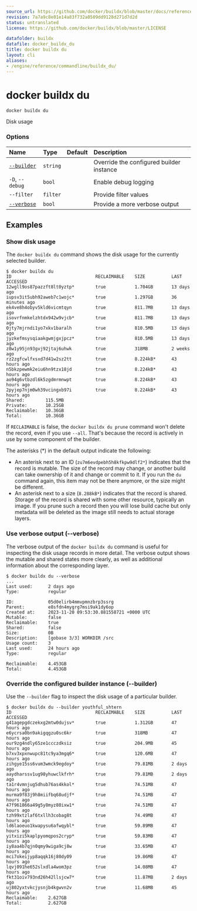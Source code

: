 ```yaml
---
source_url: https://github.com/docker/buildx/blob/master/docs/reference/buildx_du.md
revision: 7a7a9c8e01e14a83f732a0509dd9128d271d7d2d
status: untranslated
license: https://github.com/docker/buildx/blob/master/LICENSE

datafolder: buildx
datafile: docker_buildx_du
title: docker buildx du
layout: cli
aliases:
- /engine/reference/commandline/buildx_du/
---
```


# docker buildx du

```text
docker buildx du
```

Disk usage

### Options

| Name                    | Type     | Default | Description                              |
|:------------------------|:---------|:--------|:-----------------------------------------|
| [`--builder`](#builder) | `string` |         | Override the configured builder instance |
| `-D`, `--debug`         | `bool`   |         | Enable debug logging                     |
| `--filter`              | `filter` |         | Provide filter values                    |
| [`--verbose`](#verbose) | `bool`   |         | Provide a more verbose output            |

## Examples

### Show disk usage

The `docker buildx du` command shows the disk usage for the currently selected
builder.

```console
$ docker buildx du
ID                                RECLAIMABLE    SIZE          LAST ACCESSED
12wgll9os87pazzft8lt0yztp*        true           1.704GB       13 days ago
iupsv3it5ubh92aweb7c1wojc*        true           1.297GB       36 minutes ago
ek4ve8h4obyv5kld6vicmtqyn         true           811.7MB       13 days ago
isovrfnmkelzhtdx942w9vjcb*        true           811.7MB       13 days ago
0jty7mjrndi1yo7xkv1baralh         true           810.5MB       13 days ago
jyzkefmsysqiaakgwmjgxjpcz*        true           810.5MB       13 days ago
z8w1y95jn93gvj92jtaj6uhwk         true           318MB         2 weeks ago
rz2zgfcwlfxsxd7d41w2sz2tt         true           8.224kB*      43 hours ago
n5bkzpewmk2eiu6hn9tzx18jd         true           8.224kB*      43 hours ago
ao94g6vtbzdl6k5zgdmrmnwpt         true           8.224kB*      43 hours ago
2pyjep7njm0wh39vcingxb97i         true           8.224kB*      43 hours ago
Shared:        115.5MB
Private:       10.25GB
Reclaimable:   10.36GB
Total:         10.36GB
```

If `RECLAIMABLE` is false, the `docker buildx du prune` command won't delete
the record, even if you use `--all`. That's because the record is actively in
use by some component of the builder.

The asterisks (\*) in the default output indicate the following:

- An asterisk next to an ID (`zu7m6evdpebh5h8kfkpw9dlf2*`) indicates that the
  record
  is mutable. The size of the record may change, or another build can take
  ownership of
  it and change or commit to it. If you run the `du` command again, this item
  may
  not be there anymore, or the size might be different.
- An asterisk next to a size (`8.288kB*`) indicates that the record is shared.
  Storage of the record is shared with some other resource, typically an image.
  If you prune such a record then you will lose build cache but only metadata
  will be deleted as the image still needs to actual storage layers.

### <a name="verbose"></a> Use verbose output (--verbose)

The verbose output of the `docker buildx du` command is useful for inspecting
the disk usage records in more detail. The verbose output shows the mutable and
shared states more clearly, as well as additional information about the
corresponding layer.

```console
$ docker buildx du --verbose
...
Last used:      2 days ago
Type:           regular

ID:             05d0elirb4mmvpmnzbrp3ssrg
Parent:         e8sfdn4mygrg7msi9ak1dy6op
Created at:     2023-11-20 09:53:30.881558721 +0000 UTC
Mutable:        false
Reclaimable:    true
Shared:         false
Size:           0B
Description:    [gobase 3/3] WORKDIR /src
Usage count:    3
Last used:      24 hours ago
Type:           regular

Reclaimable:    4.453GB
Total:          4.453GB
```

### <a name="builder"></a> Override the configured builder instance (--builder)

Use the `--builder` flag to inspect the disk usage of a particular builder.

```console
$ docker buildx du --builder youthful_shtern
ID                                RECLAIMABLE    SIZE          LAST ACCESSED
g41agepgdczekxg2mtw0dujsv*        true           1.312GB       47 hours ago
e6ycrsa0bn9akigqgzu0sc6kr         true           318MB         47 hours ago
our9zg4ndly65ze1ccczdksiz         true           204.9MB       45 hours ago
b7xv3xpxnwupc81tc9ya3mgq6*        true           120.6MB       47 hours ago
zihgye15ss6vum3wmck9egdoy*        true           79.81MB       2 days ago
aaydharssv1ug98yhuwclkfrh*        true           79.81MB       2 days ago
ta1r4vmnjug5dhub76as4kkol*        true           74.51MB       47 hours ago
murma9f83j9h8miifbq68udjf*        true           74.51MB       47 hours ago
47f961866a49g5y8myz80ixw1*        true           74.51MB       47 hours ago
tzh99xtzlaf6txllh3cobag8t         true           74.49MB       47 hours ago
ld6laoeuo1kwapysu6afwqybl*        true           59.89MB       47 hours ago
yitxizi5kaplpyomqpos2cryp*        true           59.83MB       47 hours ago
iy8aa4b7qjn0qmy9wiga9cj8w         true           33.65MB       47 hours ago
mci7okeijyp8aqqk16j80dy09         true           19.86MB       47 hours ago
lqvj091he652slxdla4wom3pz         true           14.08MB       47 hours ago
fkt31oiv793nd26h42llsjcw7*        true           11.87MB       2 days ago
uj802yxtvkcjysnjb4kgwvn2v         true           11.68MB       45 hours ago
Reclaimable:    2.627GB
Total:          2.627GB
```

